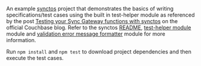 An example [synctos](https://github.com/Kashoo/synctos) project that demonstrates the basics of writing specifications/test cases using the built in test-helper module as referenced by the post [Testing your Sync Gateway functions with synctos](https://blog.couchbase.com/testing-sync-gateway-functions-synctos/) on the official Couchbase blog. Refer to the synctos [README](https://github.com/Kashoo/synctos/blob/master/README.md), [test-helper module](https://github.com/Kashoo/synctos/blob/master/etc/test-helper.js) module and [validation error message formatter](https://github.com/Kashoo/synctos/blob/master/etc/validation-error-message-formatter.js) module for more information.

Run `npm install` and `npm test` to download project dependencies and then execute the test cases.
